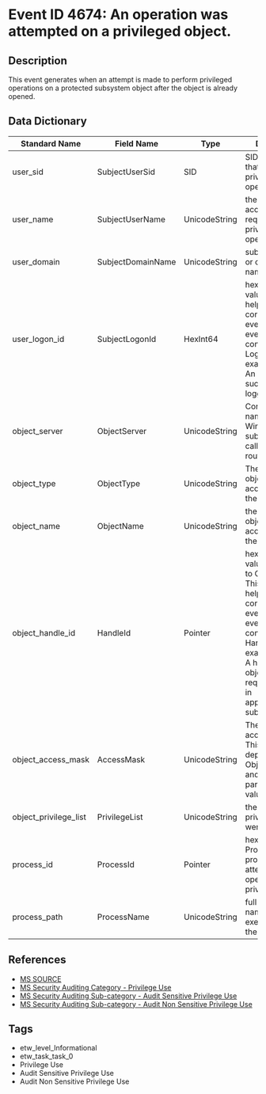 # Event ID 4674: An operation was attempted on a privileged object.

## Description
This event generates when an attempt is made to perform privileged operations on a protected subsystem object after the object is already opened.

## Data Dictionary
|Standard Name|Field Name|Type|Description|Sample Value|
|---|---|---|---|---|
|user_sid|SubjectUserSid|SID|SID of account that requested privileged operation.|`S-1-5-19`|
|user_name|SubjectUserName|UnicodeString|the name of the account that requested privileged operation.|`LOCAL SERVICE`|
|user_domain|SubjectDomainName|UnicodeString|subject's domain or computer name.|`NT AUTHORITY`|
|user_logon_id|SubjectLogonId|HexInt64|hexadecimal value that can help you correlate this event with recent events that might contain the same Logon ID, for example, "4624: An account was successfully logged on."|`0x3e5`|
|object_server|ObjectServer|UnicodeString|Contains the name of the Windows subsystem calling the routine.|`LSA`|
|object_type|ObjectType|UnicodeString|The type of an object that was accessed during the operation.|`-`|
|object_name|ObjectName|UnicodeString|the name of the object that was accessed during the operation.|`-`|
|object_handle_id|HandleId|Pointer|hexadecimal value of a handle to Object Name. This field can help you correlate this event with other events that might contain the same Handle ID, for example, "4656: A handle to an object was requested" event in appropriate/other subcategory.|`0x0`|
|object_access_mask|AccessMask|UnicodeString|The desired access mask. This mask depends on Object Server and Object Type parameters values.|`16777216`|
|object_privilege_list|PrivilegeList|UnicodeString|the list of user privileges which were requested.|`SeSecurityPrivilege`|
|process_id|ProcessId|Pointer|hexadecimal Process ID of the process that attempted the operation on the privileged object.|`0x1f0`|
|process_path|ProcessName|UnicodeString|full path and the name of the executable for the process.|`C:\Windows\System32\lsass.exe`|

## References
* [MS SOURCE](https://github.com/MicrosoftDocs/windows-itpro-docs/blob/public/windows/security/threat-protection/auditing/event-4674.md)
* [MS Security Auditing Category - Privilege Use](https://docs.microsoft.com/en-us/windows/security/threat-protection/auditing/advanced-security-audit-policy-settings#privilege-use)
* [MS Security Auditing Sub-category - Audit Sensitive Privilege Use](https://github.com/MicrosoftDocs/windows-itpro-docs/tree/master/windows/security/threat-protection/auditing/audit-sensitive-privilege-use.md)
* [MS Security Auditing Sub-category - Audit Non Sensitive Privilege Use](https://github.com/MicrosoftDocs/windows-itpro-docs/tree/master/windows/security/threat-protection/auditing/audit-non-sensitive-privilege-use.md)

## Tags
* etw_level_Informational
* etw_task_task_0
* Privilege Use
* Audit Sensitive Privilege Use
* Audit Non Sensitive Privilege Use